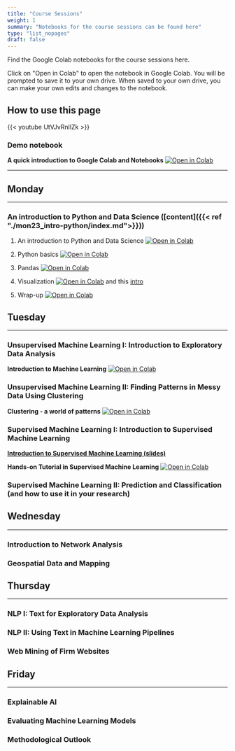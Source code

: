 ```yaml
---
title: "Course Sessions"
weight: 1
summary: "Notebooks for the course sessions can be found here"
type: "list_nopages"
draft: false
---
```


Find the Google Colab notebooks for the course sessions here.

Click on "Open in Colab" to open the notebook in Google Colab. You will be prompted to save it to your own drive. When saved to your own drive, you can make your own edits and changes to the notebook.

## How to use this page
{{< youtube UtVJvRnIlZk >}}

### Demo notebook

**A quick introduction to Google Colab and Notebooks** [![Open in Colab](https://colab.research.google.com/assets/colab-badge.svg)](https://colab.research.google.com/github/CALDISS-AAU/sdsphd20/blob/master/notebooks/check-ins/sdsphd20_colab-demo.ipynb#&offline=true&sandboxMode=true)

---
## Monday
---
### An introduction to Python and Data Science ([content]({{< ref "./mon23_intro-python/index.md">}}))

1. An introduction to Python and Data Science [![Open in Colab](https://colab.research.google.com/assets/colab-badge.svg)](https://colab.research.google.com/github/CALDISS-AAU/sdsphd20/blob/master/notebooks/mon23/intro.ipynb#&offline=true&sandboxMode=true)

2. Python basics [![Open in Colab](https://colab.research.google.com/assets/colab-badge.svg)](https://colab.research.google.com/github/CALDISS-AAU/sdsphd20/blob/master/notebooks/mon23/python_intro.ipynb#&offline=true&sandboxMode=true)

3. Pandas [![Open in Colab](https://colab.research.google.com/assets/colab-badge.svg)](https://colab.research.google.com/github/CALDISS-AAU/sdsphd20/blob/master/notebooks/mon23/pandas.ipynb#&offline=true&sandboxMode=true)

4. Visualization [![Open in Colab](https://colab.research.google.com/assets/colab-badge.svg)](https://colab.research.google.com/github/CALDISS-AAU/sdsphd20/blob/master/notebooks/mon23/visualization.ipynb#&offline=true&sandboxMode=true) and this [intro](https://raw.githubusercontent.com/CALDISS-AAU/sdsphd20/master/notebooks/mon23/visual_intro.pdf)

5. Wrap-up [![Open in Colab](https://colab.research.google.com/assets/colab-badge.svg)](https://colab.research.google.com/github/CALDISS-AAU/sdsphd20/blob/master/notebooks/mon23/wrap_up.ipynb#&offline=true&sandboxMode=true)

## Tuesday

---

### Unsupervised Machine Learning I: Introduction to Exploratory Data Analysis

**Introduction to Machine Learning** [![Open in Colab](https://colab.research.google.com/assets/colab-badge.svg)](https://colab.research.google.com/github/CALDISS-AAU/sdsphd20/blob/master/notebooks/tue24/SDSPhD20_intro-UML.ipynb#&offline=true&sandboxMode=true)


### Unsupervised Machine Learning II: Finding Patterns in Messy Data Using Clustering

**Clustering - a world of patterns** [![Open in Colab](https://colab.research.google.com/assets/colab-badge.svg)](https://colab.research.google.com/github/CALDISS-AAU/sdsphd20/blob/master/notebooks/tue24/clustering.ipynb#&offline=true&sandboxMode=true)


### Supervised Machine Learning I: Introduction to Supervised Machine Learning

**[Introduction to Supervised Machine Learning (slides)](https://caldiss-aau.github.io/sdsphd20_intro-SML)**

**Hands-on Tutorial in Supervised Machine Learning** [![Open in Colab](https://colab.research.google.com/assets/colab-badge.svg)](https://colab.research.google.com/github/CALDISS-AAU/sdsphd20/blob/master/notebooks/tue24/SDSPhD20_Supervised-ML-tutorial.ipynb#&offline=true&sandboxMode=true)

### Supervised Machine Learning II: Prediction and Classification (and how to use it in your research)




## Wednesday
---

### Introduction to Network Analysis



### Geospatial Data and Mapping



## Thursday
---

### NLP I: Text for Exploratory Data Analysis



### NLP II: Using Text in Machine Learning Pipelines



### Web Mining of Firm Websites




## Friday
---

### Explainable AI



### Evaluating Machine Learning Models



### Methodological Outlook





